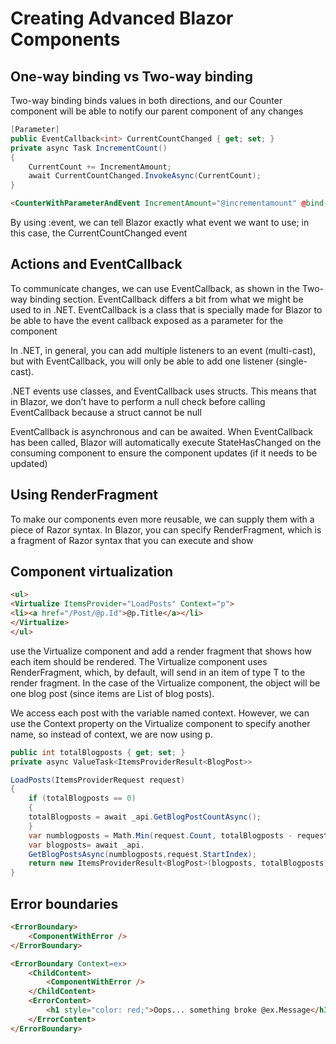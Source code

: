 # Creating Advanced Blazor Components

## One-way binding vs Two-way binding

Two-way binding binds values in both directions, and our Counter component will be able to notify our parent component of any changes

```cs
[Parameter]
public EventCallback<int> CurrentCountChanged { get; set; }
private async Task IncrementCount()
{
    CurrentCount += IncrementAmount;
    await CurrentCountChanged.InvokeAsync(CurrentCount);
}
```

```html
<CounterWithParameterAndEvent IncrementAmount="@incrementamount" @bind-CurrentCount="currentcount" @bind-CurrentCount:event="CurrentCountChanged"/>
```
By using :event, we can tell Blazor exactly what event we want to use; in this case, the CurrentCountChanged event

## Actions and EventCallback

To communicate changes, we can use EventCallback, as shown in the Two-way binding section.
EventCallback<T> differs a bit from what we might be used to in .NET. EventCallback<T> is a class that is specially made for Blazor to be able to have the event callback exposed as a parameter for the component

In .NET, in general, you can add multiple listeners to an event (multi-cast), but with EventCallback<T>, you will only be able to add one listener (single-cast).

.NET events use classes, and EventCallback uses structs. This means that in Blazor, we don’t have to perform a null check before calling EventCallback because a struct cannot be null

EventCallback is asynchronous and can be awaited. When EventCallback has been called, Blazor will automatically execute StateHasChanged on the consuming component to ensure the component updates (if it needs to be updated)

## Using RenderFragment
To make our components even more reusable, we can supply them with a piece of Razor syntax. In Blazor, you can specify RenderFragment, which is a fragment of Razor syntax that you can execute and show
## Component virtualization

```html
<ul>
<Virtualize ItemsProvider="LoadPosts" Context="p">
<li><a href="/Post/@p.Id">@p.Title</a></li>
</Virtualize>
</ul>
```
use the Virtualize component and add a render fragment that shows how each item should be rendered. The Virtualize component uses RenderFragment<T>,
which, by default, will send in an item of type T to the render fragment. In the case of the Virtualize component, the object will be one blog post (since items are List<T> of blog posts). 

We access each post with the variable named context. However, we can use the Context property on the Virtualize component to specify another name, so instead of context, we are now using p.
```cs
public int totalBlogposts { get; set; }
private async ValueTask<ItemsProviderResult<BlogPost>>

LoadPosts(ItemsProviderRequest request)
{
    if (totalBlogposts == 0)
    {
    totalBlogposts = await _api.GetBlogPostCountAsync();
    }
    var numblogposts = Math.Min(request.Count, totalBlogposts - request.StartIndex);
    var blogposts= await _api.
    GetBlogPostsAsync(numblogposts,request.StartIndex);
    return new ItemsProviderResult<BlogPost>(blogposts, totalBlogposts);
}
```

## Error boundaries

```html
<ErrorBoundary>
    <ComponentWithError />
</ErrorBoundary>
```
```html
<ErrorBoundary Context=ex>
    <ChildContent>
        <ComponentWithError />
    </ChildContent>
    <ErrorContent>
        <h1 style="color: red;">Oops... something broke @ex.Message</h1>
    </ErrorContent>
</ErrorBoundary>
```